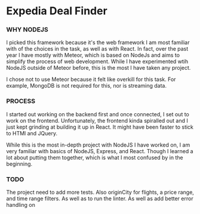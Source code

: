 # Expedia Deal Finder

### WHY NODEJS

I picked this framework because it's the web framework I am most familiar with of the choices in the task, as well as with React. In fact, over the past year I have mostly with Meteor, which is based on NodeJs and aims to simplify the process of web development. While I have experimented wtih NodeJS outside of Meteor before, this is the most I have taken any project. 

I chose not to use Meteor because it felt like overkill for this task. For example, MongoDB is not required for this, nor is streaming data. 

### PROCESS
I started out working on the backend first and once connected, I set out to work on the frontend. Unfortunately, the frontend kinda spiralled out and I just kept grinding at building it up in React. It might have been faster to stick to HTMl and JQuery. 

While this is the most in-depth project with NodeJS I have worked on, I am very familiar with basics of NodeJS, Express, and React. Though I learned a lot about putting them together, which is what I most confused by in the beginning.  

### TODO
The project need to add more tests. Also originCity for flights, a price range, and time range filters. As well as to run the linter. As well as add better error handling on 